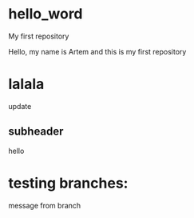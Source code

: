 # hello_word

My first repository

Hello, my name is Artem and this is my first repository

# lalala

update

## subheader

hello

# testing branches:

message from branch
